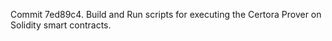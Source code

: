 Commit 7ed89c4.                    Build and Run scripts for executing the Certora Prover on Solidity smart contracts.